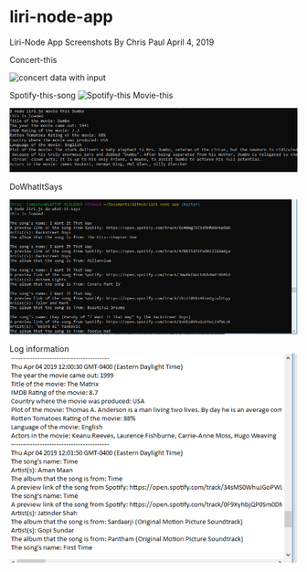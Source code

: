 # liri-node-app
Liri-Node App Screenshots
By Chris Paul
April 4, 2019

Concert-this
 
 ![concert data with input](images/concerThis.PNG)


Spotify-this-song
  ![Spotify-this](images/spotifyThis.PNG)
Movie-this
 
 ![Movie output](images/movieThis.PNG)



DoWhatItSays

 ![dowhatitsays data](images/doWhatItSays.PNG)


 Log information
 ![log data](images/log.PNG)